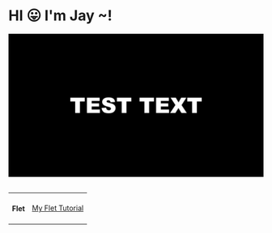 <html>
  <head>
    <body>
    <h1>HI 😛 I'm Jay ~!</h1>
      <table>
        <tr align = "center">
          <img src = "https://github.com/Suk0803/img/blob/main/TESTTEXT.png">
        </tr>
        <table>
          <tr align = "center">
          <td><h4>Flet</h4></td><td><a href = "https://github.com/Suk0803/Flet-tutorial">My Flet Tutorial</a></td>
          </tr>
        </table>
      </table>
    </body>
  </head>
</html>
